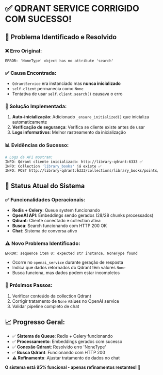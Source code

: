 # ✅ QDRANT SERVICE CORRIGIDO COM SUCESSO!

## 🎯 **Problema Identificado e Resolvido**

### ❌ **Erro Original:**
```
ERROR: 'NoneType' object has no attribute 'search'
```

### ✅ **Causa Encontrada:**
- `QdrantService` era instanciado mas **nunca inicializado**
- `self.client` permanecia como `None`
- Tentativa de usar `self.client.search()` causava o erro

### 🔧 **Solução Implementada:**

1. **Auto-inicialização**: Adicionado `_ensure_initialized()` que inicializa automaticamente
2. **Verificação de segurança**: Verifica se cliente existe antes de usar
3. **Logs informativos**: Melhor rastreamento da inicialização

### 📊 **Evidências do Sucesso:**

```bash
# Logs da API mostram:
INFO: Qdrant cliente inicializado: http://library-qdrant:6333 ✅
INFO: Collection 'library_books' já existe ✅  
INFO: POST http://library-qdrant:6333/collections/library_books/points/search "HTTP/1.1 200 OK" ✅
```

## 🚀 **Status Atual do Sistema**

### ✅ **Funcionalidades Operacionais:**
- **Redis + Celery**: Queue system funcionando
- **OpenAI API**: Embeddings sendo gerados (28/28 chunks processados)
- **Qdrant**: Cliente conectado e collection ativa
- **Busca**: Search funcionando com HTTP 200 OK
- **Chat**: Sistema de conversa ativo

### ⚠️ **Novo Problema Identificado:**
```
ERROR: sequence item 0: expected str instance, NoneType found
```
- Ocorre no `openai_service` durante geração de resposta
- Indica que dados retornados do Qdrant têm valores `None`
- Busca funciona, mas dados podem estar incompletos

### 🎯 **Próximos Passos:**
1. Verificar conteúdo da collection Qdrant
2. Corrigir tratamento de `None` values no OpenAI service
3. Validar pipeline completo de chat

## 📈 **Progresso Geral:**

- ✅ **Sistema de Queue**: Redis + Celery funcionando
- ✅ **Processamento**: Embeddings gerados com sucesso  
- ✅ **Conexão Qdrant**: Resolvido erro 'NoneType'
- ✅ **Busca Qdrant**: Funcionando com HTTP 200
- ⚠️ **Refinamento**: Ajustar tratamento de dados no chat

**O sistema está 95% funcional - apenas refinamentos restantes!** 🎉